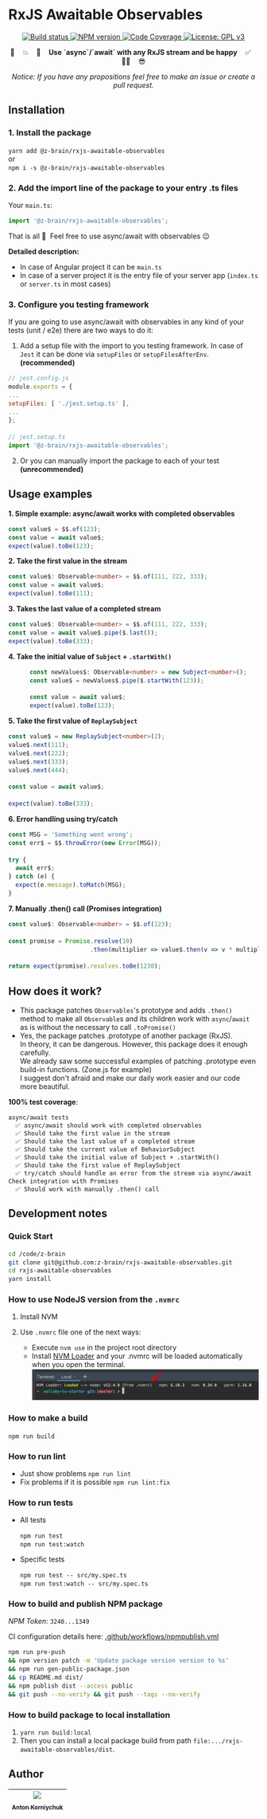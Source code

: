 # RxJS Awaitable Observables

<p align="center">
  <a target="_blank" href="https://github.com/z-brain/rxjs-awaitable-observables/actions?query=workflow%3A%22Build%22">
    <img alt="Build status" src="https://github.com/z-brain/rxjs-awaitable-observables/workflows/Build/badge.svg">
  </a>
  <a target="_blank" href="https://www.npmjs.com/package/@z-brain/rxjs-awaitable-observables">
    <img alt="NPM version" src="https://img.shields.io/npm/v/@z-brain/rxjs-awaitable-observables.svg">
  </a>
  <a target="_blank" href="https://codecov.io/gh/z-brain/rxjs-awaitable-observables">
    <img alt="Code Coverage" src="https://codecov.io/gh/z-brain/rxjs-awaitable-observables/branch/master/graph/badge.svg">
  </a>
  <a target="_blank" href="https://www.gnu.org/licenses/gpl-3.0">
    <img alt="License: GPL v3" src="https://img.shields.io/badge/License-GPLv3-blue.svg">
  </a>
</p>

<p align="center">🧨 &nbsp;&nbsp; 💥 &nbsp;&nbsp; 💪 &nbsp;&nbsp; <strong>Use `async`/`await` with any RxJS stream and be happy</strong> &nbsp;&nbsp; ✅ &nbsp;&nbsp; 👨‍💻 &nbsp;&nbsp; 😎</p>

<p align="center"><i>Notice: If you have any propositions feel free to make an issue or create a pull request.</i></p>

## Installation

### 1. Install the package

`yarn add @z-brain/rxjs-awaitable-observables`  
or  
`npm i -s @z-brain/rxjs-awaitable-observables`

### 2. Add the import line of the package to your entry .ts files

Your `main.ts`:
```typescript
import '@z-brain/rxjs-awaitable-observables';
```

That is all 🙂&nbsp; Feel free to use async/await with observables 😉

**Detailed description:**

* In case of Angular project it can be `main.ts`
* In case of a server project it is the entry file of your server app (`index.ts` or `server.ts` in most cases)

### 3. Configure you testing framework

If you are going to use async/await with observables in any kind of your tests (unit / e2e) there are two ways to do it:  

1. Add a setup file with the import to you testing framework. In case of `Jest` it can be done via `setupFiles` or `setupFilesAfterEnv`. **(recommended)**

  ```javascript
  // jest.config.js
  module.exports = {
  ...
  setupFiles: [ './jest.setup.ts' ],
  ...
  };
  
  // jest.setup.ts
  import '@z-brain/rxjs-awaitable-observables';
  ```
2. Or you can manually import the package to each of your test **(unrecommended)**

## Usage examples

**1. Simple example: async/await works with completed observables**

```typescript
const value$ = $$.of(123);
const value = await value$;
expect(value).toBe(123);
```

**2. Take the first value in the stream**
```typescript
const value$: Observable<number> = $$.of(111, 222, 333);
const value = await value$;
expect(value).toBe(111);
```

**3. Takes the last value of a completed stream**
```typescript
const value$: Observable<number> = $$.of(111, 222, 333);
const value = await value$.pipe($.last());
expect(value).toBe(333);
```

**4. Take the initial value of `Subject` + `.startWith()`**
```typescript
      const newValues$: Observable<number> = new Subject<number>();
      const value$ = newValues$.pipe($.startWith(123));

      const value = await value$;
      expect(value).toBe(123);
```

**5. Take the first value of `ReplaySubject`**
```typescript
const value$ = new ReplaySubject<number>(2);
value$.next(111);
value$.next(222);
value$.next(333);
value$.next(444);

const value = await value$;

expect(value).toBe(333);
```

**6. Error handling using try/catch**
```typescript
const MSG = 'Something went wrong';
const err$ = $$.throwError(new Error(MSG));

try {
  await err$;
} catch (e) {
  expect(e.message).toMatch(MSG);
}
```

**7. Manually .then() call (Promises integration)**
```typescript
const value$: Observable<number> = $$.of(123);

const promise = Promise.resolve(10)
                       .then(multiplier => value$.then(v => v * multiplier));

return expect(promise).resolves.toBe(1230);
```

## How does it work?

* This package patches `Observables`'s prototype and adds `.then()` method to make all `Observable`s and its children work with `async`/`await` as is without the necessary to call `.toPromise()`
* Yes, the package patches .prototype of another package (RxJS).  
  In theory, it can be dangerous. However, this package does it enough carefully.  
  We already saw some successful examples of patching .prototype even build-in functions. (Zone.js for example)  
  I suggest don't afraid and make our daily work easier and our code more beautiful.

**100% test coverage**:  
```
async/await tests
  ✅ async/await should work with completed observables
  ✅ Should take the first value in the stream
  ✅ Should take the last value of a completed stream
  ✅ Should take the current value of BehaviorSubject
  ✅ Should take the initial value of Subject + .startWith()
  ✅ Should take the first value of ReplaySubject
  ✅ try/catch should handle an error from the stream via async/await
Check integration with Promises
  ✅ Should work with manually .then() call
```

## Development notes

### Quick Start

```bash
cd /code/z-brain
git clone git@github.com:z-brain/rxjs-awaitable-observables.git
cd rxjs-awaitable-observables
yarn install
```

### How to use NodeJS version from the `.nvmrc`

1. Install NVM
2. Use `.nvmrc` file one of the next ways:

    * Execute `nvm use` in the project root directory
    * Install [NVM Loader](https://github.com/korniychuk/ankor-shell) and your .nvmrc will be loaded automatically when you open the terminal.
      ![NVM Loader demo](./resources/readme.nvm-loader.png)

### How to make a build

`npm run build`

### How to run lint

* Just show problems `npm run lint`
* Fix problems if it is possible `npm run lint:fix`

### How to run tests

* All tests

  `npm run test`  
  `npm run test:watch`
* Specific tests

  `npm run test -- src/my.spec.ts`  
  `npm run test:watch -- src/my.spec.ts`

### How to build and publish NPM package

*NPM Token:* `3240...1349`

CI configuration details here: [.github/workflows/npmpublish.yml](.github/workflows/npmpublish.yml)

```bash
npm run pre-push
&& npm version patch -m 'Update package version version to %s'
&& npm run gen-public-package.json
&& cp README.md dist/
&& npm publish dist --access public
&& git push --no-verify && git push --tags --no-verify
```

### How to build package to local installation

1. `yarn run build:local`
2. Then you can install a local package build from path `file:.../rxjs-awaitable-observables/dist`.

## Author

| [<img src="https://www.korniychuk.pro/avatar.jpg" width="100px;"/><br /><sub>Anton Korniychuk</sub>](https://korniychuk.pro) |
| :---: |
